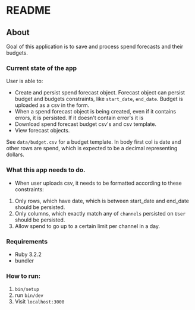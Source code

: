 # README


## About 
Goal of this application is to save and process spend forecasts and their budgets.

### Current state of the app
User is able to:
* Create and persist spend forecast object. Forecast object can persist budget and budgets constraints, like `start_date`, `end_date`. Budget is uploaded as a csv in the form.
* When a spend forecast object is being created, even if it contains errors, it is persisted. If it doesn't contain error's it is
* Download spend forecast budget csv's and csv template.
* View forecast objects.

See `data/budget.csv` for a budget template. In body first col is date and other rows are spend, which
is expected to be a decimal representing dollars.

### What this app needs to do.
* When user uploads csv, it needs to be formatted according to these constraints:
1. Only rows, which have date, which is between start_date and end_date should be persisted.
2. Only columns, which exactly match any of `channels` persisted on `User` should be persisted.
3. Allow spend to go up to a certain limit per channel in a day.

### Requirements
* Ruby 3.2.2
* bundler

### How to run:
1. `bin/setup`
2. run `bin/dev`
3. Visit `localhost:3000`
